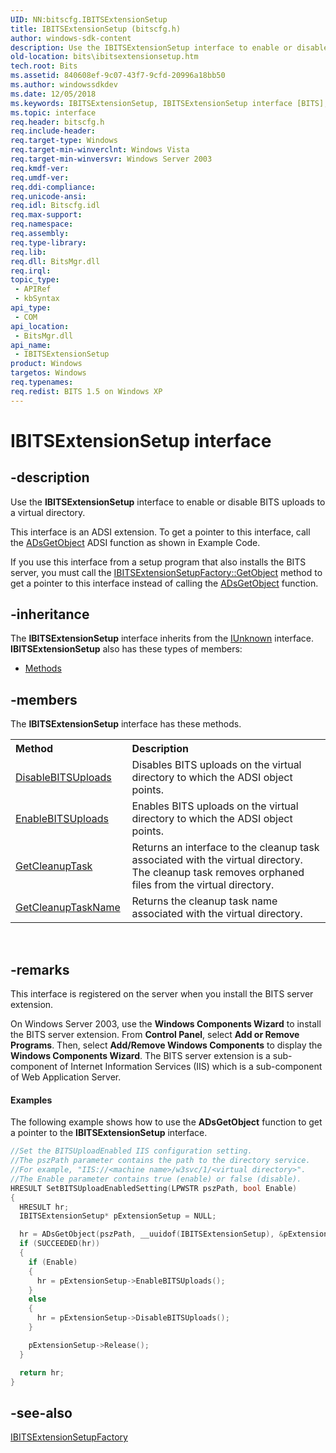 ```yaml
---
UID: NN:bitscfg.IBITSExtensionSetup
title: IBITSExtensionSetup (bitscfg.h)
author: windows-sdk-content
description: Use the IBITSExtensionSetup interface to enable or disable BITS uploads to a virtual directory.
old-location: bits\ibitsextensionsetup.htm
tech.root: Bits
ms.assetid: 840608ef-9c07-43f7-9cfd-20996a18bb50
ms.author: windowssdkdev
ms.date: 12/05/2018
ms.keywords: IBITSExtensionSetup, IBITSExtensionSetup interface [BITS], IBITSExtensionSetup interface [BITS],described, _drz_ibitsextensionsetup, bits.ibitsextensionsetup, bitscfg/IBITSExtensionSetup
ms.topic: interface
req.header: bitscfg.h
req.include-header: 
req.target-type: Windows
req.target-min-winverclnt: Windows Vista
req.target-min-winversvr: Windows Server 2003
req.kmdf-ver: 
req.umdf-ver: 
req.ddi-compliance: 
req.unicode-ansi: 
req.idl: Bitscfg.idl
req.max-support: 
req.namespace: 
req.assembly: 
req.type-library: 
req.lib: 
req.dll: BitsMgr.dll
req.irql: 
topic_type:
 - APIRef
 - kbSyntax
api_type:
 - COM
api_location:
 - BitsMgr.dll
api_name:
 - IBITSExtensionSetup
product: Windows
targetos: Windows
req.typenames: 
req.redist: BITS 1.5 on Windows XP
---
```


# IBITSExtensionSetup interface


## -description


Use the 
<b>IBITSExtensionSetup</b> interface to enable or disable BITS uploads to a virtual directory.

This interface is an ADSI extension. To get a pointer to this interface, call the 
<a href="https://msdn.microsoft.com/595b2c7f-584c-4343-a75c-327d8ed4ceb1">ADsGetObject</a> ADSI function as shown in Example Code.

If you use this interface from a setup program that also installs the BITS server, you must call the 
<a href="https://msdn.microsoft.com/ac0bb9d5-3f1f-4c9b-bd7d-905e0451bf70">IBITSExtensionSetupFactory::GetObject</a> method to get a pointer to this interface instead of calling the <a href="https://msdn.microsoft.com/595b2c7f-584c-4343-a75c-327d8ed4ceb1">ADsGetObject</a> function.


## -inheritance

The <b xmlns:loc="http://microsoft.com/wdcml/l10n">IBITSExtensionSetup</b> interface inherits from the <a href="https://msdn.microsoft.com/33f1d79a-33fc-4ce5-a372-e08bda378332">IUnknown</a> interface. <b>IBITSExtensionSetup</b> also has these types of members:
<ul>
<li><a href="https://docs.microsoft.com/">Methods</a></li>
</ul>

## -members

The <b>IBITSExtensionSetup</b> interface has these methods.
<table class="members" id="memberListMethods">
<tr>
<th align="left" width="37%">Method</th>
<th align="left" width="63%">Description</th>
</tr>
<tr data="declared;">
<td align="left" width="37%">
<a href="https://msdn.microsoft.com/3d439054-a751-4f63-9e82-223d1ce9c551">DisableBITSUploads</a>
</td>
<td align="left" width="63%">
Disables BITS uploads on the virtual directory to which the ADSI object points.

</td>
</tr>
<tr data="declared;">
<td align="left" width="37%">
<a href="https://msdn.microsoft.com/5b68dea2-f9a7-4a99-93d3-62c4f24b769f">EnableBITSUploads</a>
</td>
<td align="left" width="63%">
Enables BITS uploads on the virtual directory to which the ADSI object points.

</td>
</tr>
<tr data="declared;">
<td align="left" width="37%">
<a href="https://msdn.microsoft.com/ffa89d5b-7ba1-433b-a93d-032012906258">GetCleanupTask</a>
</td>
<td align="left" width="63%">
Returns an interface to the cleanup task associated with the virtual directory. The cleanup task removes orphaned files from the virtual directory.

</td>
</tr>
<tr data="declared;">
<td align="left" width="37%">
<a href="https://msdn.microsoft.com/edca833f-16ec-40c7-a3d8-f893a635b8e2">GetCleanupTaskName</a>
</td>
<td align="left" width="63%">
Returns the cleanup task name associated with the virtual directory.

</td>
</tr>
</table> 


## -remarks



This interface is registered on the server when you install the BITS server extension.

On Windows Server 2003, use the <b>Windows Components Wizard</b> to install the BITS server extension. From  <b>Control Panel</b>, select <b>Add or Remove Programs</b>. Then, select <b>Add/Remove Windows Components</b> to display the <b>Windows Components Wizard</b>. The BITS server extension is a sub-component of Internet Information Services (IIS) which is a sub-component of Web Application Server.


#### Examples

The following example shows how to use the <b>ADsGetObject</b> function to get a pointer to the 
<b>IBITSExtensionSetup</b> interface.


```cpp
//Set the BITSUploadEnabled IIS configuration setting.
//The pszPath parameter contains the path to the directory service. 
//For example, "IIS://<machine name>/w3svc/1/<virtual directory>".
//The Enable parameter contains true (enable) or false (disable).
HRESULT SetBITSUploadEnabledSetting(LPWSTR pszPath, bool Enable)
{
  HRESULT hr;
  IBITSExtensionSetup* pExtensionSetup = NULL;

  hr = ADsGetObject(pszPath, __uuidof(IBITSExtensionSetup), &pExtensionSetup);
  if (SUCCEEDED(hr))
  {
    if (Enable)
    {
      hr = pExtensionSetup->EnableBITSUploads();
    }
    else
    {
      hr = pExtensionSetup->DisableBITSUploads();
    }

    pExtensionSetup->Release();
  }

  return hr;
}
```





## -see-also




<a href="https://msdn.microsoft.com/0105d525-c841-4e0e-bd4a-2a1bcdb0dc4a">IBITSExtensionSetupFactory</a>
 

 

